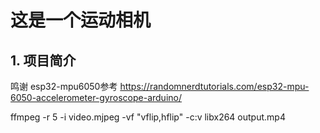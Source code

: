 # 这是一个运动相机

## 1. 项目简介

鸣谢
esp32-mpu6050参考
https://randomnerdtutorials.com/esp32-mpu-6050-accelerometer-gyroscope-arduino/

ffmpeg -r 5 -i video.mjpeg -vf "vflip,hflip" -c:v libx264 output.mp4